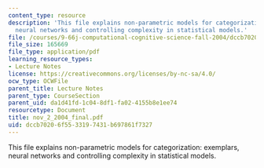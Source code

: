 ```yaml
---
content_type: resource
description: 'This file explains non-parametric models for categorization: exemplars,
  neural networks and controlling complexity in statistical models.'
file: /courses/9-66j-computational-cognitive-science-fall-2004/dccb70206f5533197431b697861f7327_nov_2_2004_final.pdf
file_size: 165669
file_type: application/pdf
learning_resource_types:
- Lecture Notes
license: https://creativecommons.org/licenses/by-nc-sa/4.0/
ocw_type: OCWFile
parent_title: Lecture Notes
parent_type: CourseSection
parent_uid: da1d41fd-1c04-8df1-fa02-4155b8e1ee74
resourcetype: Document
title: nov_2_2004_final.pdf
uid: dccb7020-6f55-3319-7431-b697861f7327
---
```

This file explains non-parametric models for categorization: exemplars, neural networks and controlling complexity in statistical models.